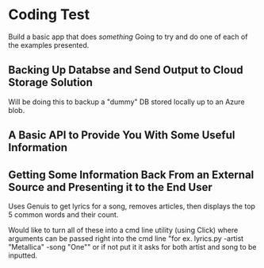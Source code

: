 # Coding Test 

Build a basic app that does _something_
Going to try and do one of each of the examples presented.

## Backing Up Databse and Send Output to Cloud Storage Solution

Will be doing this to backup a "dummy" DB stored locally up to an Azure blob. 

## A Basic API to Provide You With Some Useful Information

## Getting Some Information Back From an External Source and Presenting it to the End User

Uses Genuis to get lyrics for a song, removes articles, then displays the top 5 common words and their count.

Would like to turn all of these into a cmd line utility (using Click) where arguments can be passed right into the cmd line "for ex. lyrics.py -artist "Metallica" -song "One"" or if not put it it asks for both artist and song to be inputted.  